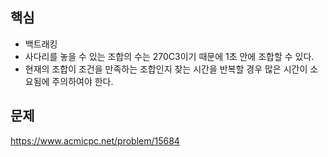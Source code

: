 ## 핵심

- 백트래킹
- 사다리를 놓을 수 있는 조합의 수는 270C3이기 때문에 1초 안에 조합할 수 있다.
- 현재의 조합이 조건을 만족하는 조합인지 찾는 시간을 반복할 경우 많은 시간이 소요됨에 주의하여야 한다.

## 문제

https://www.acmicpc.net/problem/15684
